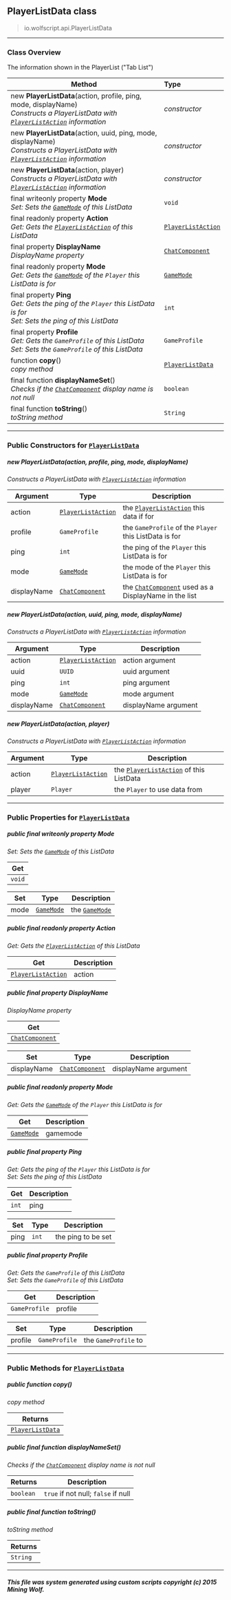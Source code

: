 ## PlayerListData __class__

>io.wolfscript.api.PlayerListData

---

### Class Overview

The information shown in the PlayerList ("Tab List")

Method | Type   
--- | :--- 
new __PlayerListData__(action, profile, ping, mode, displayName) <br> _Constructs a PlayerListData with [`PlayerListAction`](PlayerListAction.md) information_ | _constructor_
new __PlayerListData__(action, uuid, ping, mode, displayName) <br> _Constructs a PlayerListData with [`PlayerListAction`](PlayerListAction.md) information_ | _constructor_
new __PlayerListData__(action, player) <br> _Constructs a PlayerListData with [`PlayerListAction`](PlayerListAction.md) information_ | _constructor_
final writeonly property __Mode__ <br> _Set: Sets the [`GameMode`](GameMode.md) of this ListData_ | `void`
final readonly property __Action__ <br> _Get: Gets the [`PlayerListAction`](PlayerListAction.md) of this ListData_ | [`PlayerListAction`](PlayerListAction.md)
final  property __DisplayName__ <br> _DisplayName property_ | [`ChatComponent`](chat/ChatComponent.md)
final readonly property __Mode__ <br> _Get: Gets the [`GameMode`](GameMode.md) of the `Player` this ListData is for_ | [`GameMode`](GameMode.md)
final  property __Ping__ <br> _Get: Gets the ping of the `Player` this ListData is for<br>Set: Sets the ping of this ListData_ | `int`
final  property __Profile__ <br> _Get: Gets the `GameProfile` of this ListData<br>Set: Sets the `GameProfile` of this ListData_ | `GameProfile`
 function __copy__() <br> _copy method_ | [`PlayerListData`](PlayerListData.md)
final function __displayNameSet__() <br> _Checks if the [`ChatComponent`](chat/ChatComponent.md) display name is not null_ | `boolean`
final function __toString__() <br> _toString method_ | `String`



---

### Public Constructors for [`PlayerListData`](PlayerListData.md)

##### <a id='playerlistdata'></a>new __PlayerListData__(action, profile, ping, mode, displayName) 

_Constructs a PlayerListData with [`PlayerListAction`](PlayerListAction.md) information_

Argument | Type | Description  
--- | --- | --- 
action | [`PlayerListAction`](PlayerListAction.md) | the [`PlayerListAction`](PlayerListAction.md) this data if for
profile | `GameProfile` | the `GameProfile` of the `Player` this ListData is for
ping | `int` | the ping of the `Player` this ListData is for
mode | [`GameMode`](GameMode.md) | the mode of the `Player` this ListData is for
displayName | [`ChatComponent`](chat/ChatComponent.md) | the [`ChatComponent`](chat/ChatComponent.md) used as a DisplayName in the list

##### <a id='playerlistdata'></a>new __PlayerListData__(action, uuid, ping, mode, displayName) 

_Constructs a PlayerListData with [`PlayerListAction`](PlayerListAction.md) information_

Argument | Type | Description  
--- | --- | --- 
action | [`PlayerListAction`](PlayerListAction.md) | action argument
uuid | `UUID` | uuid argument
ping | `int` | ping argument
mode | [`GameMode`](GameMode.md) | mode argument
displayName | [`ChatComponent`](chat/ChatComponent.md) | displayName argument

##### <a id='playerlistdata'></a>new __PlayerListData__(action, player) 

_Constructs a PlayerListData with [`PlayerListAction`](PlayerListAction.md) information_

Argument | Type | Description  
--- | --- | --- 
action | [`PlayerListAction`](PlayerListAction.md) | the [`PlayerListAction`](PlayerListAction.md) of this ListData
player | `Player` | the `Player` to use data from

---

### Public Properties for [`PlayerListData`](PlayerListData.md)

##### <a id='mode'></a>public final writeonly property __Mode__

_Set: Sets the [`GameMode`](GameMode.md) of this ListData_

Get | 
--- | 
`void` |

Set | Type | Description  
--- | --- | --- 
mode | [`GameMode`](GameMode.md) | the [`GameMode`](GameMode.md)


##### <a id='action'></a>public final readonly property __Action__

_Get: Gets the [`PlayerListAction`](PlayerListAction.md) of this ListData_

Get | Description
--- | --- 
[`PlayerListAction`](PlayerListAction.md) | action



##### <a id='displayname'></a>public final  property __DisplayName__

_DisplayName property_

Get | 
--- | 
[`ChatComponent`](chat/ChatComponent.md) |

Set | Type | Description  
--- | --- | --- 
displayName | [`ChatComponent`](chat/ChatComponent.md) | displayName argument


##### <a id='mode'></a>public final readonly property __Mode__

_Get: Gets the [`GameMode`](GameMode.md) of the `Player` this ListData is for_

Get | Description
--- | --- 
[`GameMode`](GameMode.md) | gamemode



##### <a id='ping'></a>public final  property __Ping__

_Get: Gets the ping of the `Player` this ListData is for<br>Set: Sets the ping of this ListData_

Get | Description
--- | --- 
`int` | ping

Set | Type | Description  
--- | --- | --- 
ping | `int` | the ping to be set


##### <a id='profile'></a>public final  property __Profile__

_Get: Gets the `GameProfile` of this ListData<br>Set: Sets the `GameProfile` of this ListData_

Get | Description
--- | --- 
`GameProfile` | profile

Set | Type | Description  
--- | --- | --- 
profile | `GameProfile` | the `GameProfile` to


---

### Public Methods for [`PlayerListData`](PlayerListData.md)

##### <a id='copy'></a>public  function __copy__()

_copy method_

Returns | 
--- | 
[`PlayerListData`](PlayerListData.md) |


##### <a id='displaynameset'></a>public final function __displayNameSet__()

_Checks if the [`ChatComponent`](chat/ChatComponent.md) display name is not null_

Returns | Description
--- | --- 
`boolean` | `true` if not null; `false` if null


##### <a id='tostring'></a>public final function __toString__()

_toString method_

Returns | 
--- | 
`String` |


---


##### This file was system generated using custom scripts copyright (c) 2015 Mining Wolf.
	

